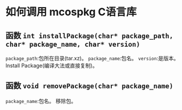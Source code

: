 # 如何调用 mcospkg C语言库
## 函数 `int installPackage(char* package_path, char* package_name, char* version)`
`package_path`:包所在目录(tar.xz)。
`package_name`:包名。
`version`:是版本。
Install Package(编译大法或直接复制)。
## 函数 `void removePackage(char* package_name)`
`package_name`:包名。
移除包。
